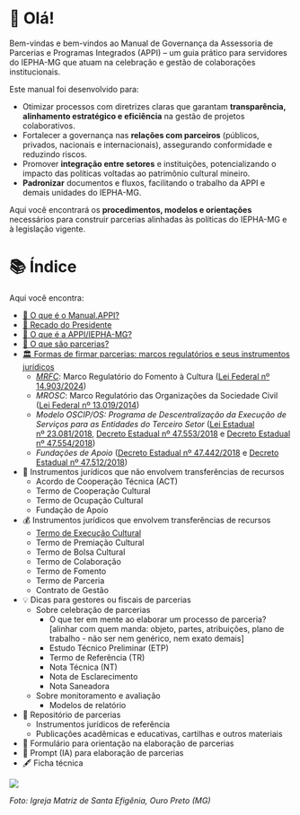 # 🤗 Olá!
Bem-vindas e bem-vindos ao Manual de Governança da Assessoria de Parcerias e Programas Integrados (APPI) – um guia prático para servidores do IEPHA-MG que atuam na celebração e gestão de colaborações institucionais.

Este manual foi desenvolvido para:

- Otimizar processos com diretrizes claras que garantam **transparência, alinhamento estratégico e eficiência** na gestão de projetos colaborativos.
- Fortalecer a governança nas **relações com parceiros** (públicos, privados, nacionais e internacionais), assegurando conformidade e reduzindo riscos.
- Promover **integração entre setores** e instituições, potencializando o impacto das políticas voltadas ao patrimônio cultural mineiro.
- **Padronizar** documentos e fluxos, facilitando o trabalho da APPI e demais unidades do IEPHA-MG.

Aqui você encontrará os **procedimentos, modelos e orientações** necessários para construir parcerias alinhadas às políticas do IEPHA-MG e à legislação vigente.

# 📚 Índice
Aqui você encontra:

- [🤗 O que é o Manual.APPI?](paginas/sobre/README.md)
- [📣 Recado do Presidente](paginas/recado/README.md)
- [🙋 O que é a APPI/IEPHA-MG?](paginas/appi/README.md)
- [🤝 O que são parcerias?](paginas/parcerias/README.md)
- [🏛️ Formas de firmar parcerias: marcos regulatórios e seus instrumentos jurídicos](paginas/marcos_regulatorios/README.md)
   - _[MRFC](https://lucasfainblat.github.io/manual.appi/paginas/marcos_regulatorios/MRFC/README.html)_: Marco Regulatório do Fomento à Cultura ([Lei Federal nº 14.903/2024](http://legislacao.planalto.gov.br/legisla/legislacao.nsf/Viw_Identificacao/lei%2014.903-2024?OpenDocument))
   - _MROSC_: Marco Regulatório das Organizações da Sociedade Civil ([Lei Federal nº 13.019/2014](https://www.planalto.gov.br/ccivil_03/_ato2011-2014/2014/lei/L13019compilado.htm))
   - _Modelo OSCIP/OS: Programa de Descentralização da Execução de Serviços para as Entidades do Terceiro Setor_ ([Lei Estadual nº 23.081/2018](https://www.almg.gov.br/legislacao-mineira/LEI/23081/2018/), [Decreto Estadual nº 47.553/2018](https://www.almg.gov.br/consulte/legislacao/completa/completa.html?num=47553&ano=2018&tipo=DEC) e [Decreto Estadual nº 47.554/2018](https://www.almg.gov.br/consulte/legislacao/completa/completa.html?num=47554&ano=2018&tipo=DEC))
   - _Fundações de Apoio_ ([Decreto Estadual nº 47.442/2018](https://www.almg.gov.br/consulte/legislacao/completa/completa.html?tipo=DEC&num=47442&comp=&ano=2018) e [Decreto Estadual nº 47.512/2018](https://www.almg.gov.br/consulte/legislacao/completa/completa.html?tipo=DEC&num=47512&comp=&ano=2018))
- 🚀 Instrumentos jurídicos que não envolvem transferências de recursos
   - Acordo de Cooperação Técnica (ACT)
   - Termo de Cooperação Cultural
   - Termo de Ocupação Cultural
   - Fundação de Apoio
- 💰 Instrumentos jurídicos que envolvem transferências de recursos
   - [Termo de Execução Cultural](https://lucasfainblat.github.io/manual.appi/paginas/marcos_regulatorios/MRFC/TEC/README.html)
   - Termo de Premiação Cultural
   - Termo de Bolsa Cultural
   - Termo de Colaboração
   - Termo de Fomento
   - Termo de Parceria
   - Contrato de Gestão
- 💡 Dicas para gestores ou fiscais de parcerias
   - Sobre celebração de parcerias
      - O que ter em mente ao elaborar um processo de parceria? [alinhar com quem manda: objeto, partes, atribuições, plano de trabalho  - não ser nem genérico, nem exato demais]
      - Estudo Técnico Preliminar (ETP)
      - Termo de Referência (TR)
      - Nota Técnica (NT)
      - Nota de Esclarecimento
      - Nota Saneadora
   - Sobre monitoramento e avaliação
      - Modelos de relatório
- 📖 Repositório de parcerias
   - Instrumentos jurídicos de referência
   - Publicações acadêmicas e educativas, cartilhas e outros materiais
- 🏁 Formulário para orientação na elaboração de parcerias
- 🤖 Prompt (IA) para elaboração de parcerias
- 🖋️ Ficha técnica

<img src="https://github.com/user-attachments/assets/057d28f0-49d2-4ae5-be0c-ade12d75867b">

_Foto: Igreja Matriz de Santa Efigênia, Ouro Preto (MG)_
